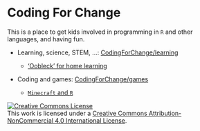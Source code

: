 # Coding For Change
This is a place to get kids involved in programming in `R` and other languages, 
and having fun.

* Learning, science, STEM, ...: [CodingForChange/learning](learning)
  + [‘Oobleck’ for home learning](https://htmlpreview.github.io/?https://github.com/markus-stein/CodingForChange/blob/master/learning/remote_learning_oobleck-3.html)


* Coding and games: [CodingForChange/games](games)
  + [`Minecraft` and `R`](games/Minecraft_Programming.pdf)



<a rel="license" href="http://creativecommons.org/licenses/by-nc/4.0/"><img alt="Creative Commons License" style="border-width:0" src="https://i.creativecommons.org/l/by-nc/4.0/88x31.png" /></a><br />This work is licensed under a <a rel="license" href="http://creativecommons.org/licenses/by-nc/4.0/">Creative Commons Attribution-NonCommercial 4.0 International License</a>.
